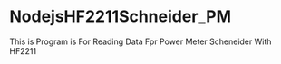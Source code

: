 # NodejsHF2211Schneider_PM
This is Program is For Reading Data Fpr Power Meter Scheneider With HF2211
